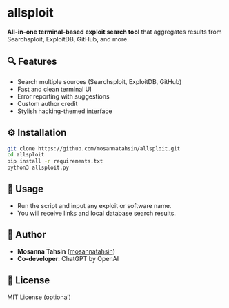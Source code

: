 # allsploit

**All-in-one terminal-based exploit search tool** that aggregates results from Searchsploit, ExploitDB, GitHub, and more.

## 🔍 Features
- Search multiple sources (Searchsploit, ExploitDB, GitHub)
- Fast and clean terminal UI
- Error reporting with suggestions
- Custom author credit
- Stylish hacking-themed interface

## ⚙️ Installation

```bash
git clone https://github.com/mosannatahsin/allsploit.git
cd allsploit
pip install -r requirements.txt
python3 allsploit.py
```

## 📌 Usage

- Run the script and input any exploit or software name.
- You will receive links and local database search results.

## 🙋 Author

- **Mosanna Tahsin** ([mosannatahsin](https://github.com/mosannatahsin))
- **Co-developer**: ChatGPT by OpenAI

## 📜 License

MIT License (optional)
